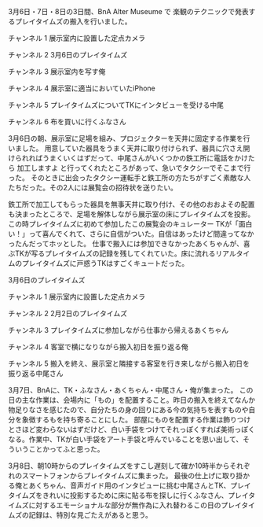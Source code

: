 3月6日・7日・8日の3日間、BnA Alter Museume で 楽観のテクニックで発表するプレイタイムズの搬入を行いました。

チャンネル 1
展示室内に設置した定点カメラ

チャンネル 2
3月6日のプレイタイムズ

チャンネル 3
展示室内を写す俺

チャンネル 4
展示室に適当においていたiPhone

チャンネル 5
プレイタイムズについてTKにインタビューを受ける中尾

チャンネル 6
布を買いに行くふなさん


3月6日の朝、展示室に足場を組み、プロジェクターを天井に固定する作業を行いました。
用意していた器具をうまく天井に取り付けられず、器具に穴さえ開けられればうまくいくはずだって、中尾さんがいくつかの鉄工所に電話をかけたら 加工しますよ と行ってくれたところがあって、急いでタクシーでそこまで行った。
そのときに出会ったタクシー運転手と鉄工所の方たちがすごく素敵な人たちだった。その2人には展覧会の招待状を送りたい。

鉄工所で加工してもらった器具を無事天井に取り付け、その他のおおよその配置も決まったところで、足場を解体しながら展示室の床にプレイタイムズを投影。
この時プレイタイムズに初めて参加したこの展覧会のキュレーター TKが「面白い！」って喜んでくれて、さらに自信がついた。自信はあったけど間違ってなかったんだってホッとした。
仕事で搬入には参加できなかったあくちゃんが、喜ぶTKが写るプレイタイムズの記録を残してくれていた。床に流れるリアルタイムのプレイタイムズに戸惑うTKはすごくキュートだった。

3月6日のプレイタイムズ

チャンネル 1
展示室内に設置した定点カメラ

チャンネル 2
2月2日のプレイタイムズ

チャンネル 3
プレイタイムズに参加しながら仕事から帰えるあくちゃん

チャンネル 4
客室で横になりながら搬入初日を振り返る俺

チャンネル 5
搬入を終え、展示室と隣接する客室を行き来しながら搬入初日を振り返る中尾さん


3月7日、BnAに、TK・ふなさん・あくちゃん・中尾さん・俺が集まった。
この日の主な作業は、会場内に「もの」を配置すること。昨日の搬入を終えてなんか物足りなさを感じたので、自分たちの身の回りにある今の気持ちを表すものや自分を象徴するもを持ち寄ることにした。
部屋にものを配置する作業は飾りつけとさほど変わらないはずだけど、白い手袋をつけてそれっぽくすれば美術っぽくなる。作業中、TKが白い手袋をアート手袋と呼んでいることを思い出して、そういうことかってふと思った。


3月8日、朝10時からのプレイタイムズをすこし遅刻して確か10時半からそれぞれのスマートフォンからプレイタイムズに集まった。
最後の仕上げに取り掛かる俺とあくちゃん、音声ガイド用のインタビューに挑む中尾さんとTK、プレイタイムズをきれいに投影するために床に貼る布を探しに行くふなさん、プレイタイムズに対するエモーショナルな部分が無作為に入れ替わるこの日のプレイタイムズの記録は、特別な見ごたえがあると思う。
